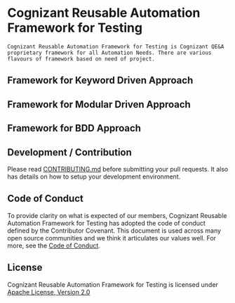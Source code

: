 # Cognizant Reusable Automation Framework for Testing

    Cognizant Reusable Automation Framework for Testing is Cognizant QE&A proprietary framework for all Automation Needs. There are various flavours of framework based on need of project.
    
## Framework for Keyword Driven Approach
## Framework for Modular Driven Approach
## Framework for BDD Approach


## Development / Contribution

Please read [CONTRIBUTING.md](CONTRIBUTING.md) before submitting your pull requests. It also has details on how to setup your development environment.

## Code of Conduct

To provide clarity on what is expected of our members, Cognizant Reusable Automation Framework for Testing has adopted the code of conduct defined by the Contributor Covenant. This document is used across many open source communities and we think it articulates our values well. For more, see the [Code of Conduct](CODE_OF_CONDUCT.md).

## License

Cognizant Reusable Automation Framework for Testing is licensed under [Apache License, Version 2.0](LICENSE)
